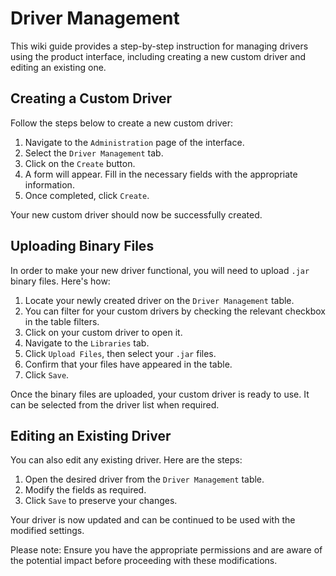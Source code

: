 # Driver Management

This wiki guide provides a step-by-step instruction for managing drivers using the product interface, including creating a new custom driver and editing an existing one.

## Creating a Custom Driver

Follow the steps below to create a new custom driver:

1. Navigate to the `Administration` page of the interface.
2. Select the `Driver Management` tab.
3. Click on the `Create` button.
4. A form will appear. Fill in the necessary fields with the appropriate information.
5. Once completed, click `Create`.

Your new custom driver should now be successfully created.

## Uploading Binary Files

In order to make your new driver functional, you will need to upload `.jar` binary files. Here's how:

1. Locate your newly created driver on the `Driver Management` table. 
2. You can filter for your custom drivers by checking the relevant checkbox in the table filters.
3. Click on your custom driver to open it.
4. Navigate to the `Libraries` tab.
5. Click `Upload Files`, then select your `.jar` files.
6. Confirm that your files have appeared in the table.
7. Click `Save`.

Once the binary files are uploaded, your custom driver is ready to use. It can be selected from the driver list when required.

## Editing an Existing Driver

You can also edit any existing driver. Here are the steps:

1. Open the desired driver from the `Driver Management` table.
2. Modify the fields as required.
3. Click `Save` to preserve your changes.

Your driver is now updated and can be continued to be used with the modified settings.

Please note: Ensure you have the appropriate permissions and are aware of the potential impact before proceeding with these modifications.
